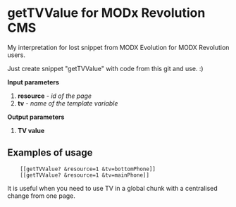 # getTVValue for MODx Revolution CMS

My interpretation for lost snippet from MODX Evolution for MODX Revolution users.

Just create snippet "getTVValue" with code from this git and use. :)

**Input parameters**

1. **resource** - *id of the page*
2. **tv** - *name of the template variable*


**Output parameters**

1. **TV value**


## Examples of usage

		[[getTVValue? &resource=1 &tv=bottomPhone]] 		
		[[getTVValue? &resource=1 &tv=mainPhone]]
		
It is useful when you need to use TV in a global chunk with a centralised change from one page.
